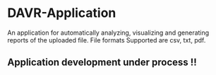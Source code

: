 # DAVR-Application
An application for automatically analyzing, visualizing and generating reports of the uploaded file. File formats Supported are csv, txt, pdf. 

## Application development under process !! 
